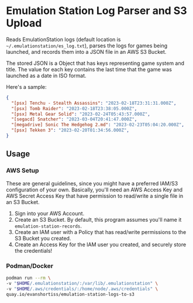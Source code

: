 # Emulation Station Log Parser and S3 Upload

Reads EmulationStation logs (default location is `~/.emulationstation/es_log.txt`),
parses the logs for games being launched, and records them into a JSON file in
an AWS S3 Bucket.

The stored JSON is a Object that has keys representing game system and title.
The value for each key contains the last time that the game was launched as a
date in ISO format.

Here's a sample:

```json
{
  "[psx] Tenchu - Stealth Assassins": "2023-02-18T23:31:31.000Z",
  "[psx] Tomb Raider": "2023-02-18T23:38:05.000Z",
  "[psx] Metal Gear Solid": "2023-02-24T05:43:57.000Z",
  "[segacd] Snatcher": "2023-03-04T20:41:47.000Z",
  "[megadrive] Sonic The Hedgehog 2.md": "2023-02-23T05:04:20.000Z",
  "[psx] Tekken 3": "2023-02-20T01:34:56.000Z",
}
```

## Usage

### AWS Setup

These are general guidelines, since you might have a preferred IAM/S3
configuration of your own. Basically, you'll need an AWS Access Key and AWS
Secret Access Key that have permission to read/write a single file in an S3
Bucket.

1. Sign into your AWS Account.
1. Create an S3 Bucket. By default, this program assumes you'll name it `emulation-station-records`.
1. Create an IAM user with a Policy that has read/write permissions to the S3 Bucket you created.
1. Create an Access Key for the IAM user you created, and securely store the
credentials!

### Podman/Docker



```bash
podman run --rm \
-v "$HOME/.emulationstation/:/var/lib/.emulationstation" \
-v "$HOME/.aws/credentials/:/home/node/.aws/credentials" \
quay.io/evanshortiss/emulation-station-logs-to-s3
```